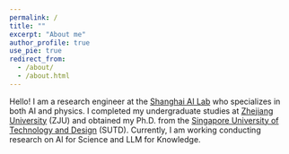 ```yaml
---
permalink: /
title: ""
excerpt: "About me"
author_profile: true
use_pie: true
redirect_from: 
  - /about/
  - /about.html
---
```

Hello! I am a research engineer at the [Shanghai AI Lab](https://www.shlab.org.cn/) who specializes in both AI and physics. I completed my undergraduate studies at [Zhejiang University](https://www.zju.edu.cn/) (ZJU) and obtained my Ph.D. from the [Singapore University of Technology and Design](https://www.sutd.edu.sg/) (SUTD). Currently, I am working conducting research on AI for Science and LLM for Knowledge. 